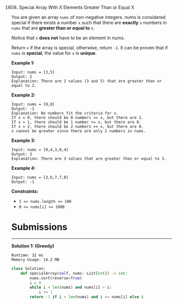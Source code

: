 1608. Special Array With X Elements Greater Than or Equal X

You are given an array `nums` of non-negative integers. nums is considered special if there exists a number `x` such that there are **exactly** `x` numbers in `nums` that are **greater than or equal to** `x`.

Notice that `x` **does not** have to be an element in nums.

Return `x` if the array is special, otherwise, return `-1`. It can be proven that if `nums` is **special**, the value for `x` is **unique**.

 

**Example 1:**

```
Input: nums = [3,5]
Output: 2
Explanation: There are 2 values (3 and 5) that are greater than or equal to 2.
```

**Example 2:**

```
Input: nums = [0,0]
Output: -1
Explanation: No numbers fit the criteria for x.
If x = 0, there should be 0 numbers >= x, but there are 2.
If x = 1, there should be 1 number >= x, but there are 0.
If x = 2, there should be 2 numbers >= x, but there are 0.
x cannot be greater since there are only 2 numbers in nums.
```

**Example 3:**

```
Input: nums = [0,4,3,0,4]
Output: 3
Explanation: There are 3 values that are greater than or equal to 3.
```

**Example 4:**

```
Input: nums = [3,6,7,7,0]
Output: -1
```

**Constraints:**

* `1 <= nums.length <= 100`
* `0 <= nums[i] <= 1000`

# Submissions
---
**Solution 1: (Greedy)**
```
Runtime: 32 ms
Memory Usage: 14.2 MB
```
```python
class Solution:
    def specialArray(self, nums: List[int]) -> int:
        nums.sort(reverse=True)
        i = 0
        while i < len(nums) and nums[i] > i:
            i += 1
        return -1 if i < len(nums) and i == nums[i] else i
```